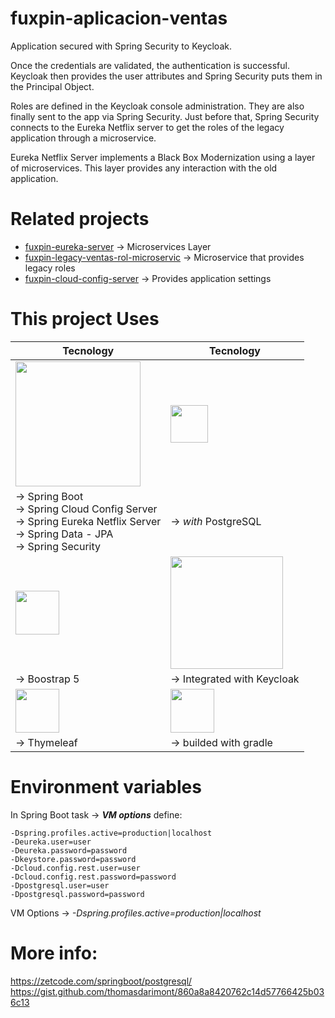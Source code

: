 # fuxpin-aplicacion-ventas

Application secured with Spring Security to Keycloak.

Once the credentials are validated, the authentication is successful. Keycloak then provides the user attributes and Spring Security puts them in the Principal Object.

Roles are defined in the Keycloak console administration. They are also finally sent to the app via Spring Security. Just before that, Spring Security connects to the Eureka Netflix server to get the roles of the legacy application through a microservice.

Eureka Netflix Server implements a Black Box Modernization using a layer of microservices. This layer provides any interaction with the old application.

# Related projects
+ [fuxpin-eureka-server](https://github.com/xrodriguezang/fuxpin-eureka-server) &#8594; Microservices Layer
+ [fuxpin-legacy-ventas-rol-microservic](https://github.com/xrodriguezang/fuxpin-legacy-ventas-rol-microservice) &#8594; Microservice that provides legacy roles
+ [fuxpin-cloud-config-server](https://github.com/xrodriguezang/fuxpin-cloud-config-server) &#8594; Provides application settings

# This project Uses

|Tecnology|Tecnology|
|---|---|
|<img src="https://spring.io/images/spring-logo-9146a4d3298760c2e7e49595184e1975.svg" width="200"></br>  |  <img src="https://upload.wikimedia.org/wikipedia/commons/2/29/Postgresql_elephant.svg" width="60"></br> |
|&#8594; Spring Boot</br>&#8594; Spring Cloud Config Server</br>&#8594; Spring Eureka Netflix Server</br>&#8594; Spring Data - JPA</br>&#8594; Spring Security|&#8594; *with* PostgreSQL|
| <img src="https://cdn.worldvectorlogo.com/logos/bootstrap-5-1.svg" width="70"> |  <img src="https://www.keycloak.org/resources/images/keycloak_logo_480x108.png" width="180"></br> |
|&#8594; Boostrap 5|&#8594; Integrated with Keycloak|
|<img src="https://www.thymeleaf.org/images/thymeleaf.png" width="70">|<img src="https://cdn.icon-icons.com/icons2/2107/PNG/512/file_type_light_gradle_icon_130462.png" width="70">
|&#8594; Thymeleaf|&#8594; builded with gradle|

# Environment variables

In Spring Boot task &#8594;  ***VM options*** define:
````
-Dspring.profiles.active=production|localhost 
-Deureka.user=user
-Deureka.password=password 
-Dkeystore.password=password 
-Dcloud.config.rest.user=user 
-Dcloud.config.rest.password=password 
-Dpostgresql.user=user 
-Dpostgresql.password=password
````


VM Options &#8594; *-Dspring.profiles.active=production|localhost*


# More info:

https://zetcode.com/springboot/postgresql/
https://gist.github.com/thomasdarimont/860a8a8420762c14d57766425b036c13